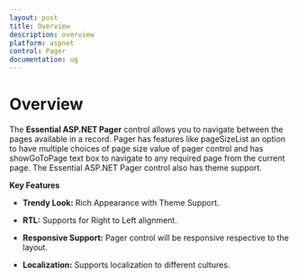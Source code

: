 ```yaml
---
layout: post
title: Overview
description: overview
platform: aspnet
control: Pager
documentation: ug
---
```


# Overview

The **Essential ASP.NET Pager** control allows you to navigate between the pages available in a record. Pager has features like pageSizeList an option to have multiple choices of page size value of pager control and has showGoToPage text box to navigate to any required page from the current page. The Essential ASP.NET Pager control also has theme support.

**Key Features**

* **Trendy Look:** Rich Appearance with Theme Support.

* **RTL:** Supports for Right to Left alignment.

* **Responsive Support:** Pager control will be responsive respective to the layout.

* **Localization:** Supports localization to different cultures.